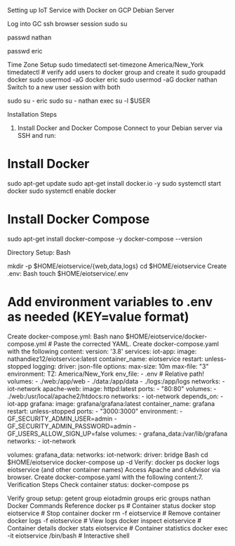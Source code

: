 
Setting up IoT Service with Docker on GCP Debian Server

Log into GC ssh browser session
sudo su

passwd nathan

passwd eric

Time Zone Setup
sudo timedatectl set-timezone America/New_York
timedatectl  # verify
add users to docker group and create it
sudo groupadd docker
sudo usermod -aG docker eric 
sudo usermod -aG docker nathan
Switch to a new user session with both

sudo su - eric 
sudo su - nathan
exec su -l $USER

Installation Steps
1. Install Docker and Docker Compose
Connect to your Debian server via SSH and run:
# Install Docker
sudo apt-get update
sudo apt-get install docker.io -y
sudo systemctl start docker
sudo systemctl enable docker

# Install Docker Compose
sudo apt-get install docker-compose -y
docker-compose --version

Directory Setup:
Bash

mkdir -p $HOME/eiotservice/{web,data,logs}
cd $HOME/eiotservice
Create .env:
Bash
touch $HOME/eiotservice/.env
# Add environment variables to .env as needed (KEY=value format)
Create docker-compose.yml:
Bash
nano $HOME/eiotservice/docker-compose.yml  # Paste the corrected YAML.
Create docker-compose.yaml with the following content:
version: '3.8'
services:
  iot-app:
    image: nathandiez12/eiotservice:latest
    container_name: eiotservice
    restart: unless-stopped
    logging:
      driver: json-file
      options:
        max-size: 10m
        max-file: "3"
    environment:
      TZ: America/New_York
    env_file:
      - .env  # Relative path!
    volumes:
      - ./web:/app/web
      - ./data:/app/data
      - ./logs:/app/logs
    networks:
      - iot-network
  apache-web:
    image: httpd:latest
    ports:
      - "80:80"
    volumes:
      - ./web:/usr/local/apache2/htdocs:ro
    networks:
      - iot-network
    depends_on:
      - iot-app
  grafana:
    image: grafana/grafana:latest
    container_name: grafana
    restart: unless-stopped
    ports:
      - "3000:3000"
    environment:
      - GF_SECURITY_ADMIN_USER=admin
      - GF_SECURITY_ADMIN_PASSWORD=admin
      - GF_USERS_ALLOW_SIGN_UP=false
    volumes:
      - grafana_data:/var/lib/grafana
    networks:
      - iot-network

volumes:
  grafana_data:
networks:
  iot-network:
    driver: bridge
Bash
cd $HOME/eiotservice
docker-compose up -d
Verify:
docker ps
docker logs eiotservice (and other container names)
Access Apache and cAdvisor via browser.
Create docker-compose.yaml with the following content:7. Verification Steps
Check container status:
docker-compose ps


Verify group setup:
getent group eiotadmin
groups eric
groups nathan
Docker Commands Reference
docker ps                           # Container status
docker stop eiotservice            # Stop container
docker rm -f eiotservice          # Remove container
docker logs -f eiotservice        # View logs
docker inspect eiotservice        # Container details
docker stats eiotservice         # Container statistics
docker exec -it eiotservice /bin/bash  # Interactive shell
